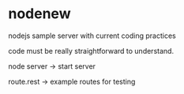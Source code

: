 # nodenew
nodejs sample server with current coding practices

code must be really straightforward to understand.

node server -> start server

route.rest  ->  example routes for testing
